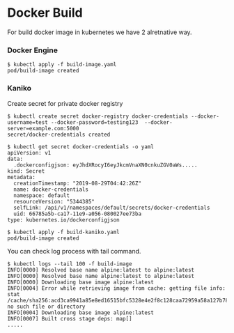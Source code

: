 # Docker Build 

For build docker image in kubernetes we have 2 alretnative way.

### Docker Engine
~~~~
$ kubectl apply -f build-image.yaml
pod/build-image created
~~~~

### Kaniko
Create secret for private docker registry
~~~~
$ kubectl create secret docker-registry docker-credentials --docker-username=test --docker-password=testing123  --docker-server=example.com:5000
secret/docker-credentials created
~~~~

~~~~
$ kubectl get secret docker-credentials -o yaml
apiVersion: v1
data:
  .dockerconfigjson: eyJhdXRocyI6eyJkcmVnaXN0cnkuZGV0aWs.....
kind: Secret
metadata:
  creationTimestamp: "2019-08-29T04:42:26Z"
  name: docker-credentials
  namespace: default
  resourceVersion: "5344385"
  selfLink: /api/v1/namespaces/default/secrets/docker-credentials
  uid: 66785a5b-ca17-11e9-a056-080027ee73ba
type: kubernetes.io/dockerconfigjson
~~~~

~~~~
$ kubectl apply -f build-kaniko.yaml
pod/build-image created
~~~~

You can check log process with tail command.
~~~~
$ kubectl logs --tail 100 -f build-image
INFO[0000] Resolved base name alpine:latest to alpine:latest 
INFO[0000] Resolved base name alpine:latest to alpine:latest 
INFO[0000] Downloading base image alpine:latest         
INFO[0004] Error while retrieving image from cache: getting file info: stat /cache/sha256:acd3ca9941a85e8ed16515bfc5328e4e2f8c128caa72959a58a127b7801ee01f: no such file or directory 
INFO[0004] Downloading base image alpine:latest         
INFO[0007] Built cross stage deps: map[]
.....
~~~~